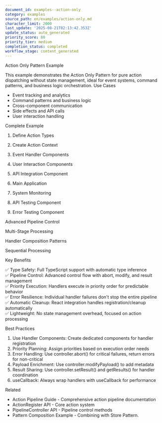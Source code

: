 ```yaml
---
document_id: examples--action-only
category: examples
source_path: en/examples/action-only.md
character_limit: 2000
last_update: '2025-08-21T02:13:42.353Z'
update_status: auto_generated
priority_score: 80
priority_tier: medium
completion_status: completed
workflow_stage: content_generated
---
```

Action Only Pattern Example

This example demonstrates the Action Only Pattern for pure action dispatching without state management, ideal for event systems, command patterns, and business logic orchestration. Use Cases

- Event tracking and analytics
- Command patterns and business logic
- Cross-component communication
- Side effects and API calls
- User interaction handling

Complete Example

1. Define Action Types

2. Create Action Context

3. Event Handler Components

4. User Interaction Components

5. API Integration Component

6. Main Application

7. System Monitoring

8. API Testing Component

9. Error Testing Component

Advanced Pipeline Control

Multi-Stage Processing

Handler Composition Patterns

Sequential Processing

Key Benefits

✅ Type Safety: Full TypeScript support with automatic type inference  
✅ Pipeline Control: Advanced control flow with abort, modify, and result management  
✅ Priority Execution: Handlers execute in priority order for predictable behavior  
✅ Error Resilience: Individual handler failures don't stop the entire pipeline  
✅ Automatic Cleanup: React integration handles registration/cleanup automatically  
✅ Lightweight: No state management overhead, focused on action processing

Best Practices

1. Use Handler Components: Create dedicated components for handler registration
2. Priority Planning: Assign priorities based on execution order needs
3. Error Handling: Use controller.abort() for critical failures, return errors for non-critical
4. Payload Enrichment: Use controller.modifyPayload() to add metadata
5. Result Sharing: Use controller.setResult() and getResults() for handler coordination
6. useCallback: Always wrap handlers with useCallback for performance

Related

- Action Pipeline Guide - Comprehensive action pipeline documentation
- ActionRegister API - Core action system
- PipelineController API - Pipeline control methods
- Pattern Composition Example - Combining with Store Pattern.
